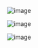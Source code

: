 ![image](https://github.com/Lerciu/SnakeGameColors/assets/128499016/74d7138c-d7e7-402b-ace4-57672b5ab63f)

![image](https://github.com/Lerciu/SnakeGameColors/assets/128499016/620d4927-b69e-4be8-bead-f8c18f76f9f3)

![image](https://github.com/Lerciu/SnakeGameColors/assets/128499016/cc3d4254-cb5b-4281-8d21-80106d9df68a)

